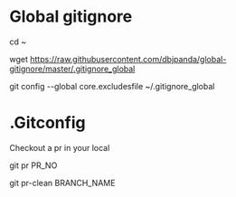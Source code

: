 # Global gitignore

cd ~

wget https://raw.githubusercontent.com/dbjpanda/global-gitignore/master/.gitignore_global

git config --global core.excludesfile ~/.gitignore_global


# .Gitconfig

Checkout a pr in your local

git pr PR_NO

git pr-clean BRANCH_NAME 
